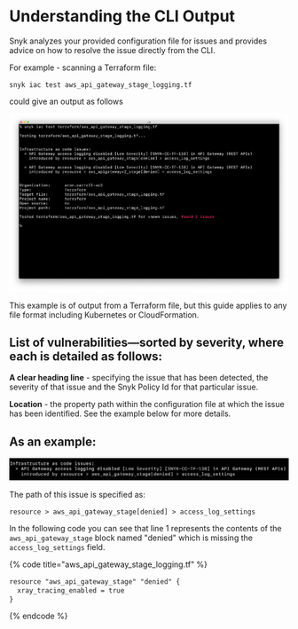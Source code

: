 # Understanding the CLI Output

Snyk analyzes your provided configuration file for issues and provides advice on how to resolve the issue directly from the CLI.

For example - scanning a Terraform file:

```text
snyk iac test aws_api_gateway_stage_logging.tf
```

could give an output as follows

![](../../.gitbook/assets/screenshot-2021-09-28-at-19.58.22.png)

This example is of output from a Terraform file, but this guide applies to any file format including Kubernetes or CloudFormation.

## List of vulnerabilities—sorted by severity, where each is detailed as follows:

**A clear heading line** - specifying the issue that has been detected, the severity of that issue and the Snyk Policy Id for that particular issue.

**Location** - the property path within the configuration file at which the issue has been identified. See the example below for more details.

## **As an example:**

![](../../.gitbook/assets/screenshot-2021-09-28-at-20.00.36.png)

The path of this issue is specified as:

```text
resource > aws_api_gateway_stage[denied] > access_log_settings
```

In the following code you can see that line 1 represents the contents of the `aws_api_gateway_stage` block named "denied" which is missing the `access_log_settings` field.

{% code title="aws\_api\_gateway\_stage\_logging.tf" %}
```text
resource "aws_api_gateway_stage" "denied" {
  xray_tracing_enabled = true
}
```
{% endcode %}

